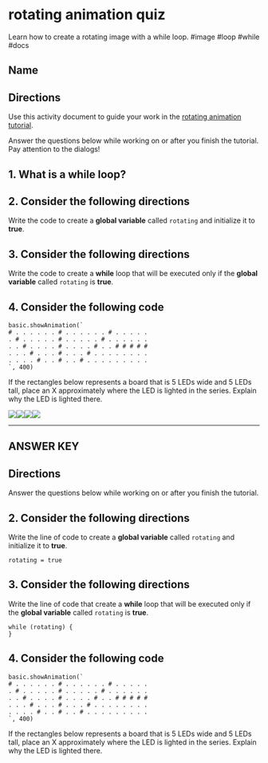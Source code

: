# rotating animation quiz

Learn how to create a rotating image with a while loop. #image #loop  #while #docs

## Name

## Directions

Use this activity document to guide your work in the [rotating animation tutorial](/microbit/js/tutorials/rotating-animation).

Answer the questions below while working on or after you finish the tutorial. Pay attention to the dialogs!

## 1. What is a while loop?

## 2. Consider the following directions

Write the code to create a **global variable** called `rotating` and initialize it to **true**.

## 3. Consider the following directions

Write the code to create a **while** loop that will be executed only if the **global variable** called `rotating` is **true**.

## 4. Consider the following code

```
basic.showAnimation(`
# . . . . . . # . . . . . . # . . . . .
. # . . . . . # . . . . . # . . . . . .
. . # . . . . # . . . . # . . # # # # #
. . . # . . . # . . . # . . . . . . . .
. . . . # . . # . . # . . . . . . . . .
`, 400)
```

If the rectangles below represents a board that is 5 LEDs wide and 5 LEDs tall, place an X approximately where the LED is lighted in the series. Explain why the LED is lighted there.

![](/static/mb/empty-microbit.png)![](/static/mb/empty-microbit.png)![](/static/mb/empty-microbit.png)![](/static/mb/empty-microbit.png)

******************************

## ANSWER KEY

## Directions

Answer the questions below while working on or after you finish the tutorial.

## 2. Consider the following directions

Write the line of code to create a **global variable** called `rotating` and initialize it to **true**.

```
rotating = true
```

## 3. Consider the following directions

Write the line of code that create a **while** loop that will be executed only if the **global variable** called `rotating` is **true**.

```
while (rotating) {
}
```

## 4. Consider the following code

```
basic.showAnimation(`
# . . . . . . # . . . . . . # . . . . .
. # . . . . . # . . . . . # . . . . . .
. . # . . . . # . . . . # . . # # # # #
. . . # . . . # . . . # . . . . . . . .
. . . . # . . # . . # . . . . . . . . .
`, 400)
```

If the rectangles below represents a board that is 5 LEDs wide and 5 LEDs tall, place an X approximately where the LED is lighted in the series. Explain why the LED is lighted there.

